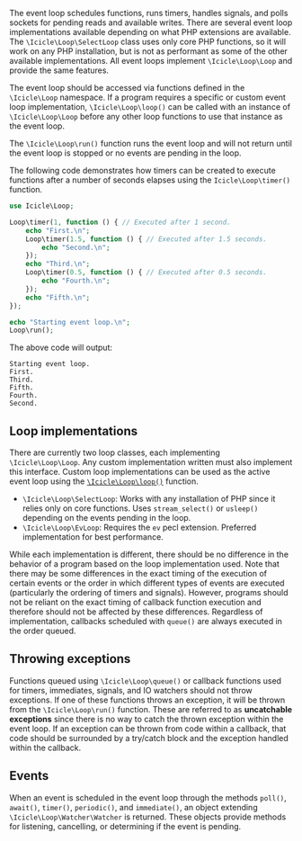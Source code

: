 The event loop schedules functions, runs timers, handles signals, and polls sockets for pending reads and available writes. There are several event loop implementations available depending on what PHP extensions are available. The `\Icicle\Loop\SelectLoop` class uses only core PHP functions, so it will work on any PHP installation, but is not as performant as some of the other available implementations. All event loops implement `\Icicle\Loop\Loop` and provide the same features.

The event loop should be accessed via functions defined in the `\Icicle\Loop` namespace. If a program requires a specific or custom event loop implementation, `\Icicle\Loop\loop()` can be called with an instance of `\Icicle\Loop\Loop` before any other loop functions to use that instance as the event loop.

The `\Icicle\Loop\run()` function runs the event loop and will not return until the event loop is stopped or no events are pending in the loop.

The following code demonstrates how timers can be created to execute functions after a number of seconds elapses using the `Icicle\Loop\timer()` function.

```php
use Icicle\Loop;

Loop\timer(1, function () { // Executed after 1 second.
	echo "First.\n";
	Loop\timer(1.5, function () { // Executed after 1.5 seconds.
	    echo "Second.\n";
	});
	echo "Third.\n";
	Loop\timer(0.5, function () { // Executed after 0.5 seconds.
		echo "Fourth.\n";
	});
	echo "Fifth.\n";
});

echo "Starting event loop.\n";
Loop\run();
```

The above code will output:

```
Starting event loop.
First.
Third.
Fifth.
Fourth.
Second.
```

## Loop implementations

There are currently two loop classes, each implementing `\Icicle\Loop\Loop`. Any custom implementation written must also implement this interface. Custom loop implementations can be used as the active event loop using the [`\Icicle\Loop\loop()`](../api/loop.md#loop) function.

- `\Icicle\Loop\SelectLoop`: Works with any installation of PHP since it relies only on core functions. Uses `stream_select()` or `usleep()` depending on the events pending in the loop.
- `\Icicle\Loop\EvLoop`: Requires the `ev` pecl extension. Preferred implementation for best performance.

While each implementation is different, there should be no difference in the behavior of a program based on the loop implementation used. Note that there may be some differences in the exact timing of the execution of certain events or the order in which different types of events are executed (particularly the ordering of timers and signals). However, programs should not be reliant on the exact timing of callback function execution and therefore should not be affected by these differences. Regardless of implementation, callbacks scheduled with `queue()` are always executed in the order queued.


## Throwing exceptions

Functions queued using `\Icicle\Loop\queue()` or callback functions used for timers, immediates, signals, and IO watchers should not throw exceptions. If one of these functions throws an exception, it will be thrown from the `\Icicle\Loop\run()` function. These are referred to as **uncatchable exceptions** since there is no way to catch the thrown exception within the event loop. If an exception can be thrown from code within a callback, that code should be surrounded by a try/catch block and the exception handled within the callback.


## Events

When an event is scheduled in the event loop through the methods `poll()`, `await()`, `timer()`, `periodic()`, and `immediate()`, an object extending `\Icicle\Loop\Watcher\Watcher` is returned. These objects provide methods for listening, cancelling, or determining if the event is pending.
